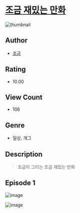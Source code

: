 # [조금 재밌는 만화](https://comic.naver.com/challenge/list?titleId=811332)
![thumbnail](https://image-comic.pstatic.net/user_contents_data/challenge_comic/2023/05/25/366744/upload_3691036771352655414_480x623.jpeg)

## Author
- [조금](https://comic.naver.com/artistTitle?id=366744)

## Rating
- 10.00

## View Count
- 106

## Genre
- 일상, 개그

## Description
> 조금이 그리는 조금 재밌는 만화


## Episode 1
![image](https://image-comic.pstatic.net/user_contents_data/challenge_comic/2023/05/25/366744/upload_3846981609172842292.jpeg)

![image](https://image-comic.pstatic.net/user_contents_data/challenge_comic/2023/05/25/366744/upload_7149290892731966769.jpeg)
